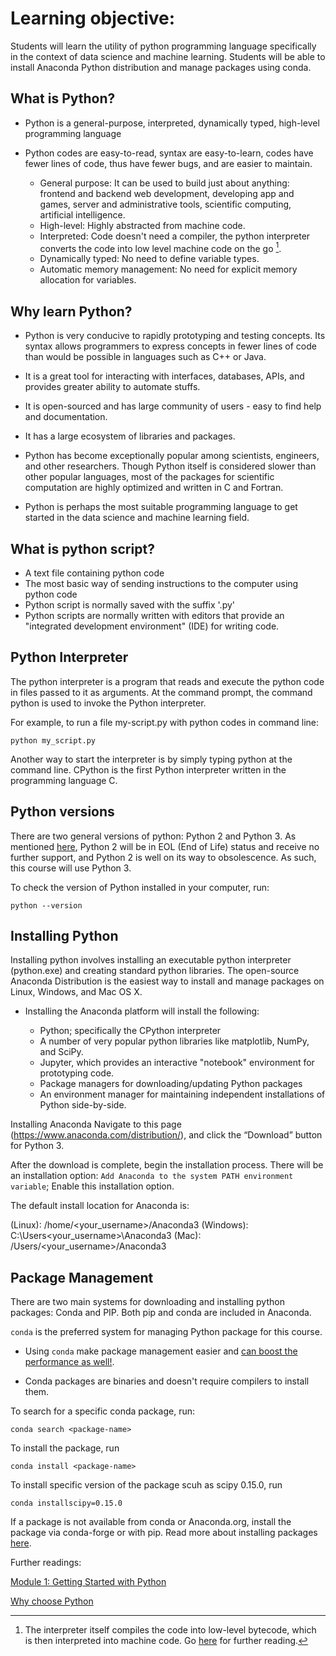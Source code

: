 # Learning objective: 

Students will learn the utility of python programming language specifically in the context of data science and machine learning. Students will be able to install Anaconda Python distribution and manage packages using conda.


## What is Python?

- Python is a general-purpose, interpreted, dynamically typed, high-level programming language

- Python codes are easy-to-read, syntax are easy-to-learn, codes have fewer lines of code, thus have fewer bugs, and are easier to maintain.

    * General purpose: It can be used to build just about anything: frontend and backend web development, developing app and games,  server and administrative tools, scientific computing, artificial intelligence.
    * High-level: Highly abstracted from machine code.    
    * Interpreted: Code doesn't need a compiler, the python interpreter converts the code into low level machine code on the go [^1].
    * Dynamically typed: No need to define variable types.
    * Automatic memory management: No need for explicit memory allocation for variables.
   

## Why learn Python?

* Python is very conducive to rapidly prototyping and testing concepts. Its syntax allows programmers to express concepts in fewer lines of code than would be possible in languages such as C++ or Java.

* It is a great tool for interacting with interfaces, databases, APIs, and provides greater ability to automate stuffs.
* It is open-sourced and has large community of users - easy to find help and documentation.
* It has a large ecosystem of libraries and packages.
* Python has become exceptionally popular among scientists, engineers, and other researchers. Though Python itself is considered slower than other popular languages, most of the packages for scientific computation are highly optimized and written in C and Fortran.
* Python is perhaps the most suitable programming language to get started in the data science and machine learning field. 



##  What is python script?

- A text file containing python code
- The most basic way of sending instructions to the computer using python code
- Python script is normally saved with the suffix '.py'
- Python scripts are normally written with editors that provide an "integrated development environment" (IDE) for writing code. 


## Python Interpreter

The python interpreter is a program that reads and execute the python code in files passed to it as arguments. At the command prompt, the command python is used to invoke the Python interpreter.

For example, to run a file my-script.py with python codes in command line:

```shell
python my_script.py
```

Another way to start the interpreter is by simply typing python at the command line. CPython is the first Python interpreter written in the programming language C.


## Python versions


There are two general versions of python: Python 2 and Python 3. As mentioned [here](https://wiki.python.org/moin/Python2orPython3), Python 2 will be in EOL (End of Life) status and receive no further support, and Python 2 is well on its way to obsolescence. As such, this course will use Python 3.

To check the version of Python installed in your computer, run:

```shellscript
python --version
```

## Installing Python

Installing python involves installing an executable python interpreter (python.exe) and creating standard python libraries. The open-source Anaconda Distribution is the easiest way to install and manage packages on Linux, Windows, and Mac OS X. 

- Installing the Anaconda platform will install the following:

     - Python; specifically the CPython interpreter 
     - A number of very popular python libraries like matplotlib, NumPy, and SciPy.
     - Jupyter, which provides an interactive "notebook" environment for prototyping code.
     - Package managers for downloading/updating Python packages
     - An environment manager for maintaining independent installations of Python side-by-side.  

Installing Anaconda
Navigate to this page (https://www.anaconda.com/distribution/), and click the “Download” button for Python 3.

After the download is complete, begin the installation process. There will be an installation option: `Add Anaconda to the system PATH environment variable`; Enable this installation option.

The default install location for Anaconda is:

(Linux): /home/<your_username>/Anaconda3
(Windows): C:\Users\<your_username>\Anaconda3
(Mac): /Users/<your_username>/Anaconda3

## Package Management

There are two main systems for downloading and installing python packages: Conda and PIP.  Both pip and conda are included in Anaconda.


`conda` is the preferred system for managing Python package for this course. 

- Using `conda` make package management easier and [can boost the performance as well!](https://towardsdatascience.com/stop-installing-tensorflow-using-pip-for-performance-sake-5854f9d9eb0c).

- Conda packages are binaries and doesn't require compilers to install them.

To search for a specific conda package, run:
```shellscript
conda search <package-name>
```

To install the package, run
```shellscript
conda install <package-name>
```

To install specific version of the package scuh as scipy 0.15.0, run
```shellscript
conda installscipy=0.15.0
```
If a package is not available from conda or Anaconda.org,  install the package via conda-forge or with pip. Read more about installing packages [here](https://docs.conda.io/projects/conda/en/latest/user-guide/tasks/manage-pkgs.html).

[^1]: The interpreter itself compiles the code into low-level bytecode, which is then interpreted into machine code. Go [here](https://stackoverflow.com/questions/6889747/is-python-interpreted-or-compiled-or-both) for further reading.

Further readings:

[Module 1: Getting Started with Python](https://www.pythonlikeyoumeanit.com/module_1.html)

[Why choose Python](https://realpython.com/python-introduction/)

